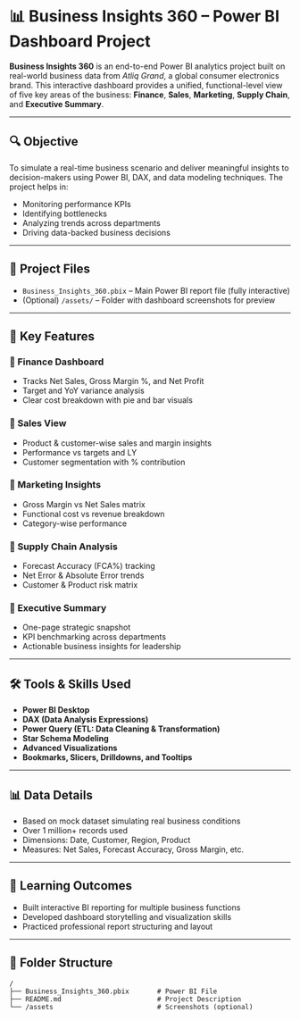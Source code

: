 # 📊 Business Insights 360 – Power BI Dashboard Project

**Business Insights 360** is an end-to-end Power BI analytics project built on real-world business data from *Atliq Grand*, a global consumer electronics brand. This interactive dashboard provides a unified, functional-level view of five key areas of the business: **Finance**, **Sales**, **Marketing**, **Supply Chain**, and **Executive Summary**.

---

## 🔍 Objective

To simulate a real-time business scenario and deliver meaningful insights to decision-makers using Power BI, DAX, and data modeling techniques. The project helps in:

- Monitoring performance KPIs  
- Identifying bottlenecks  
- Analyzing trends across departments  
- Driving data-backed business decisions

---

## 📁 Project Files

- `Business_Insights_360.pbix` – Main Power BI report file (fully interactive)
- (Optional) `/assets/` – Folder with dashboard screenshots for preview

---

## 📌 Key Features

### 🔹 Finance Dashboard
- Tracks Net Sales, Gross Margin %, and Net Profit
- Target and YoY variance analysis
- Clear cost breakdown with pie and bar visuals

### 🔹 Sales View
- Product & customer-wise sales and margin insights
- Performance vs targets and LY
- Customer segmentation with % contribution

### 🔹 Marketing Insights
- Gross Margin vs Net Sales matrix
- Functional cost vs revenue breakdown
- Category-wise performance

### 🔹 Supply Chain Analysis
- Forecast Accuracy (FCA%) tracking
- Net Error & Absolute Error trends
- Customer & Product risk matrix

### 🔹 Executive Summary
- One-page strategic snapshot
- KPI benchmarking across departments
- Actionable business insights for leadership

---

## 🛠 Tools & Skills Used

- **Power BI Desktop**  
- **DAX (Data Analysis Expressions)**  
- **Power Query (ETL: Data Cleaning & Transformation)**  
- **Star Schema Modeling**  
- **Advanced Visualizations**  
- **Bookmarks, Slicers, Drilldowns, and Tooltips**

---

## 📊 Data Details

- Based on mock dataset simulating real business conditions  
- Over 1 million+ records used  
- Dimensions: Date, Customer, Region, Product  
- Measures: Net Sales, Forecast Accuracy, Gross Margin, etc.

---

## 🧩 Learning Outcomes

- Built interactive BI reporting for multiple business functions  
- Developed dashboard storytelling and visualization skills  
- Practiced professional report structuring and layout

---

## 📁 Folder Structure

```plaintext
/
├── Business_Insights_360.pbix       # Power BI File
├── README.md                        # Project Description
└── /assets                          # Screenshots (optional)
